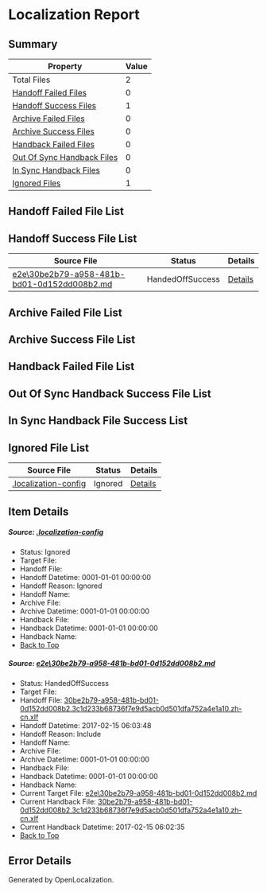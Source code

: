 # <a name='report-top'></a> Localization Report

## Summary
 Property | Value 
 -------- | ----- 
 Total Files | 2
[ Handoff Failed Files ](#handoff-failed-list)| 0
[ Handoff Success Files ](#handoff-success-list)| 1
[ Archive Failed Files ](#archive-failed-list)| 0
[ Archive Success Files ](#archive-success-list)| 0
[ Handback Failed Files ](#handback-failed-list)| 0
[ Out Of Sync Handback Files ](#outofsync-handback-success-list)| 0
[ In Sync Handback Files ](#insync-handback-success-list)| 0
[ Ignored Files ](#ignored-list)| 1

## <a name='handoff-failed-list'></a> Handoff Failed File List

## <a name='handoff-success-list'></a> Handoff Success File List
 Source File | Status | Details 
 ----------- | ------ | ------- 
 [e2e\30be2b79-a958-481b-bd01-0d152dd008b2.md](https://github.com/OpenLocalizationTestOrg/ol-test0/blob/39742656c34e65e9a770f8196cc69173e81f45a0/e2e/30be2b79-a958-481b-bd01-0d152dd008b2.md) | HandedOffSuccess | [Details](#21dc5641347254a983a09d93bf64a0025c24f58c1)

## <a name='archive-failed-list'></a> Archive Failed File List

## <a name='archive-success-list'></a> Archive Success File List

## <a name='handback-failed-list'></a> Handback Failed File List

## <a name='outofsync-handback-success-list'></a> Out Of Sync Handback Success File List

## <a name='insync-handback-success-list'></a> In Sync Handback File Success List

## <a name='ignored-list'></a> Ignored File List
 Source File | Status | Details 
 ----------- | ------ | ------- 
 [.localization-config](https://github.com/OpenLocalizationTestOrg/ol-test0/blob/39742656c34e65e9a770f8196cc69173e81f45a0/.localization-config) | Ignored | [Details](#cb0632cf59c1387fc1742bfb9fa3c47f87e2e5c90)

## Item Details
##### <a name='cb0632cf59c1387fc1742bfb9fa3c47f87e2e5c90'></a> Source: [.localization-config](https://github.com/OpenLocalizationTestOrg/ol-test0/blob/39742656c34e65e9a770f8196cc69173e81f45a0/.localization-config)
* Status: Ignored
* Target File: 
* Handoff File: 
* Handoff Datetime: 0001-01-01 00:00:00
* Handoff Reason: Ignored
* Handoff Name: 
* Archive File: 
* Archive Datetime: 0001-01-01 00:00:00
* Handback File: 
* Handback Datetime: 0001-01-01 00:00:00
* Handback Name: 
* [Back to Top](#report-top)

##### <a name='21dc5641347254a983a09d93bf64a0025c24f58c1'></a> Source: [e2e\30be2b79-a958-481b-bd01-0d152dd008b2.md](https://github.com/OpenLocalizationTestOrg/ol-test0/blob/39742656c34e65e9a770f8196cc69173e81f45a0/e2e/30be2b79-a958-481b-bd01-0d152dd008b2.md)
* Status: HandedOffSuccess
* Target File: 
* Handoff File: [30be2b79-a958-481b-bd01-0d152dd008b2.3c1d233b68736f7e9d5acb0d501dfa752a4e1a10.zh-cn.xlf](https://github.com/OpenLocalizationTestOrg/ol-test0-handoff/blob/44b7dd1558acd835d935bba0009cd4d6ea83a57c/ol-handoff/OpenLocalizationTestOrg/ol-test0-zhcn/shujia/ht/30be2b79-a958-481b-bd01-0d152dd008b2.3c1d233b68736f7e9d5acb0d501dfa752a4e1a10.zh-cn.xlf)
* Handoff Datetime: 2017-02-15 06:03:48
* Handoff Reason: Include
* Handoff Name: 
* Archive File: 
* Archive Datetime: 0001-01-01 00:00:00
* Handback File: 
* Handback Datetime: 0001-01-01 00:00:00
* Handback Name: 
* Current Target File: [e2e\30be2b79-a958-481b-bd01-0d152dd008b2.md](https://github.com/OpenLocalizationTestOrg/ol-test0-zhcn/blob/71b69c442f82cb9100fd63234125af9887663cb1/e2e/30be2b79-a958-481b-bd01-0d152dd008b2.md)
* Current Handback File: [30be2b79-a958-481b-bd01-0d152dd008b2.3c1d233b68736f7e9d5acb0d501dfa752a4e1a10.zh-cn.xlf](https://github.com/OpenLocalizationTestOrg/ol-test0-handback/blob/df14799e4b4da92af1c6659ae6e1e9826c33acca/ol-handback/OpenLocalizationTestOrg/ol-test0-zhcn/shujia/ht/30be2b79-a958-481b-bd01-0d152dd008b2.3c1d233b68736f7e9d5acb0d501dfa752a4e1a10.zh-cn.xlf)
* Current Handback Datetime: 2017-02-15 06:02:35
* [Back to Top](#report-top)


## Error Details

Generated by OpenLocalization.

